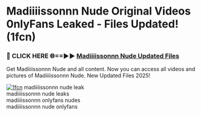 # Madiiiissonnn Nude Original Videos 0nlyFans Leaked - Files Updated! (1fcn)

<h3>🔴 CLICK HERE 🌐==►► <a href="https://tinyurl.com/yrmya6cz" rel="nofollow">Madiiiissonnn Nude Updated Files</a></h3>

Get Madiiiissonnn Nude and all content. Now you can access all videos and pictures of Madiiiissonnn Nude. New Updated Files 2025!

[![1fcn](https://i.imgur.com/FMdXYCs.gif)](https://tinyurl.com/yrmya6cz)
madiiiissonnn nude leak<br>
madiiiissonnn nude leaks<br>
madiiiissonnn onlyfans nudes<br>
madiiiissonnn nude onlyfans